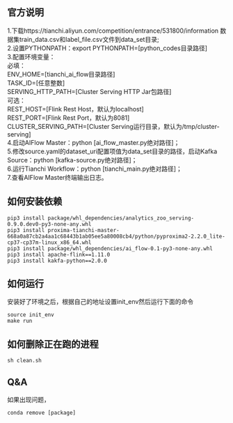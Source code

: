 ## 官方说明
1.下载https://tianchi.aliyun.com/competition/entrance/531800/information 数据集train_data.csv和label_file.csv文件到data_set目录; \
2.设置PYTHONPATH：export PYTHONPATH=[python_codes目录路径] \
3.配置环境变量：\
必填：\
ENV_HOME=[tianchi_ai_flow目录路径]\
TASK_ID=[任意整数]\
SERVING_HTTP_PATH=[Cluster Serving HTTP Jar包路径]\
可选：\
REST_HOST=[Flink Rest Host，默认为localhost]\
REST_PORT=[Flink Rest Port，默认为8081]\
CLUSTER_SERVING_PATH=[Cluster Serving运行目录，默认为/tmp/cluster-serving]\
4.启动AIFlow Master：python [ai_flow_master.py绝对路径]；\
5.修改source.yaml的dataset_uri配置项值为data_set目录的路径，启动Kafka Source：python [kafka-source.py绝对路径]；\
6.运行Tianchi Workflow：python [tianchi_main.py绝对路径]；\
7.查看AIFlow Master终端输出日志。

## 如何安装依赖

```buildoutcfg
pip3 install package/whl_dependencies/analytics_zoo_serving-0.9.0.dev0-py3-none-any.whl
pip3 install proxima-tianchi-master-668a0a87cb2a4aa1c68443b1ab05ee5a80008cb4/python/pyproxima2-2.2.0_lite-cp37-cp37m-linux_x86_64.whl
pip3 install package/whl_dependencies/ai_flow-0.1-py3-none-any.whl
pip3 install apache-flink==1.11.0
pip3 install kakfa-python==2.0.0
```

## 如何运行
安装好了环境之后，根据自己的地址设置init_env然后运行下面的命令
```shell script
source init_env
make run
```

## 如何删除正在跑的进程
```shell script
sh clean.sh
```


## Q&A

如果出现问题，
```buildoutcfg
conda remove [package]
```
